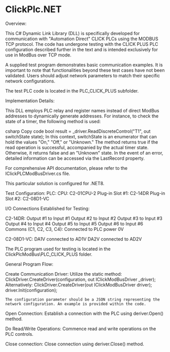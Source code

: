 # ClickPlc.NET

Overview:

This C# Dynamic Link Library (DLL) is specifically developed for communication with "Automation Direct" CLICK PLCs using the MODBUS TCP protocol. The code has undergone testing with the  CLICK PLUS PLC configuration described further in the text and is intended exclusively for use in ModBus over TCP mode.

A supplied test program demonstrates basic communication examples. It is important to note that functionalities beyond these test cases have not been validated. Users should adjust network parameters to match their specific network configurations.

The test PLC code is located in the PLC_CLICK_PLUS subfolder.

Implementation Details:

This DLL employs PLC relay and register names instead of direct ModBus addresses to dynamically generate addresses. For instance, to check the state of a timer, the following method is used:

csharp
Copy code
bool result = _driver.ReadDiscreteControl("T1", out switchState state);
In this context, switchState is an enumerator that can hold the values "On," "Off," or "Unknown." The method returns true if the read operation is successful, accompanied by the actual timer state. Otherwise, it returns false and an "Unknown" state. In the event of an error, detailed information can be accessed via the LastRecord property.

For comprehensive API documentation, please refer to the IClickPLCModBusDriver.cs file.

This particular solution is configured for .NET8.

Test Configuration:
PLC:
CPU: C2-01CPU-2
Plug-in Slot #1: C2-14DR
Plug-in Slot #2: C2-08D1-VC

I/O Connections Established for Testing:

C2-14DR:
Output #1 to Input #1
Output #2 to Input #2
Output #3 to Input #3
Output #4 to Input #4
Output #5 to Input #5
Output #6 to Input #6
Commons (C1, C2, C3, C4): Connected to PLC power 0V

C2-08D1-VC:
DA1V connected to AD1V
DA2V connected to AD2V

The PLC program used for testing is located in the ClickPlcModBus\PLC_CLICK_PLUS folder.

General Program Flow:

Create Communication Driver:
    Utilize the static method:
        ClickDriver.CreateDriver(configuration, out IClickModBusDriver _driver);
    Alternatively:
        ClickDriver.CreateDriver(out IClickModBusDriver driver);
        driver.Init(configuration);

    The configuration parameter should be a JSON string representing the network configuration. An example is provided within the code.

Open Connection:
    Establish a connection with the PLC using deriver.Open() method. 

Do Read/Write Operations:
    Commence read and write operations on the PLC controls.

Close connection:
    Close connection using deriver.Close() method. 